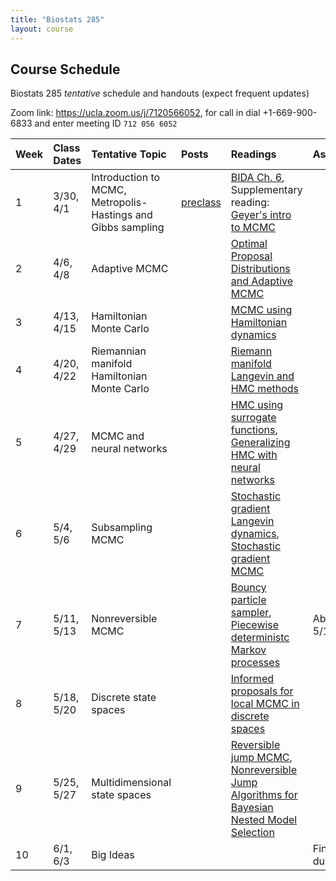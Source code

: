 ```yaml
---
title: "Biostats 285"
layout: course
---
```


## Course Schedule

Biostats 285 _tentative_ schedule and handouts (expect frequent updates)

Zoom link: <https://ucla.zoom.us/j/7120566052>, for call in dial +1-669-900-6833 and enter meeting ID `712 056 6052`

| Week | Class Dates | Tentative Topic | Posts | Readings | Assignments
|:-----------|:-----------|:------------|:------------|:------------|:------------|
|  1 | 3/30, 4/1   | Introduction to MCMC, Metropolis-Hastings and Gibbs sampling | [preclass](https://ucla-biostats-285.github.io/biostats285spring2021/preclass.html) | [BIDA Ch. 6](https://ucla-biostats-285.github.io/biostats285spring2021/reading/BIDA.pdf), Supplementary reading: [Geyer's intro to MCMC](https://ucla-biostats-285.github.io/biostats285spring2021/reading/GeyerIntro.pdf)
|  2 | 4/6, 4/8 | Adaptive MCMC | | [Optimal Proposal Distributions and Adaptive MCMC](https://ucla-biostats-285.github.io/biostats285spring2021/reading/AdaptiveMCMC.pdf)
|  3 | 4/13, 4/15 | Hamiltonian Monte Carlo | | [MCMC using Hamiltonian dynamics](https://ucla-biostats-285.github.io/biostats285spring2021/reading/Neal2011.pdf)
|  4 | 4/20, 4/22 | Riemannian manifold Hamiltonian Monte Carlo | | [Riemann manifold Langevin and HMC methods](https://ucla-biostats-285.github.io/biostats285spring2021/reading/RMHMC.pdf)
|  5 | 4/27, 4/29   | MCMC and neural networks | | [HMC using surrogate functions](https://ucla-biostats-285.github.io/biostats285spring2021/reading/Zhang2017.pdf), [Generalizing HMC with neural networks](https://ucla-biostats-285.github.io/biostats285spring2021/reading/Levy2018.pdf)
|  6 | 5/4, 5/6  | Subsampling MCMC | | [Stochastic gradient Langevin dynamics](https://ucla-biostats-285.github.io/biostats285spring2021/reading/WellingTeh2011.pdf), [Stochastic gradient MCMC](https://ucla-biostats-285.github.io/biostats285spring2021/reading/sgMCMC.pdf)
|  7 | 5/11, 5/13 | Nonreversible MCMC | | [Bouncy particle sampler](https://ucla-biostats-285.github.io/biostats285spring2021/reading/BPS.pdf),  [Piecewise deterministc Markov processes](https://ucla-biostats-285.github.io/biostats285spring2021/reading/piecewiseDeterministic.pdf)| Abstract, due 5/13
|  8 | 5/18, 5/20 | Discrete state spaces | | [Informed proposals for local MCMC in discrete spaces](https://ucla-biostats-285.github.io/biostats285spring2021/reading/zanella2020.pdf) |
|  9 | 5/25, 5/27   | Multidimensional state spaces | |[Reversible jump MCMC](https://ucla-biostats-285.github.io/biostats285spring2021/reading/reversibleJump.pdf), [Nonreversible Jump Algorithms for Bayesian Nested Model Selection](https://ucla-biostats-285.github.io/biostats285spring2021/reading/nonreversibleJump.pdf)
| 10 | 6/1, 6/3  | Big Ideas | | |Final project, due 6/3